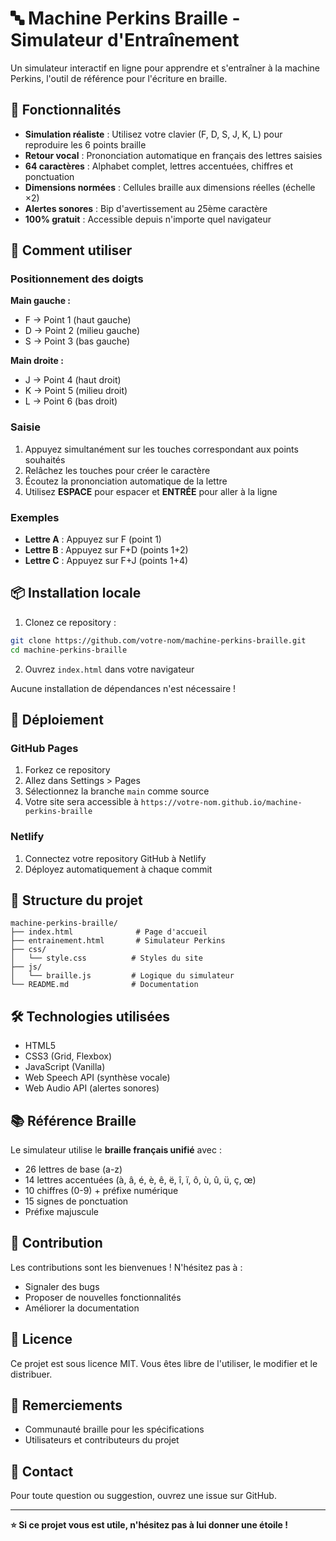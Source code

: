 # 🔤 Machine Perkins Braille - Simulateur d'Entraînement

Un simulateur interactif en ligne pour apprendre et s'entraîner à la machine Perkins, l'outil de référence pour l'écriture en braille.

## 🌟 Fonctionnalités

- **Simulation réaliste** : Utilisez votre clavier (F, D, S, J, K, L) pour reproduire les 6 points braille
- **Retour vocal** : Prononciation automatique en français des lettres saisies
- **64 caractères** : Alphabet complet, lettres accentuées, chiffres et ponctuation
- **Dimensions normées** : Cellules braille aux dimensions réelles (échelle ×2)
- **Alertes sonores** : Bip d'avertissement au 25ème caractère
- **100% gratuit** : Accessible depuis n'importe quel navigateur

## 🎯 Comment utiliser

### Positionnement des doigts

**Main gauche :**
- F → Point 1 (haut gauche)
- D → Point 2 (milieu gauche)
- S → Point 3 (bas gauche)

**Main droite :**
- J → Point 4 (haut droit)
- K → Point 5 (milieu droit)
- L → Point 6 (bas droit)

### Saisie

1. Appuyez simultanément sur les touches correspondant aux points souhaités
2. Relâchez les touches pour créer le caractère
3. Écoutez la prononciation automatique de la lettre
4. Utilisez **ESPACE** pour espacer et **ENTRÉE** pour aller à la ligne

### Exemples

- **Lettre A** : Appuyez sur F (point 1)
- **Lettre B** : Appuyez sur F+D (points 1+2)
- **Lettre C** : Appuyez sur F+J (points 1+4)

## 📦 Installation locale

1. Clonez ce repository :
```bash
git clone https://github.com/votre-nom/machine-perkins-braille.git
cd machine-perkins-braille
```

2. Ouvrez `index.html` dans votre navigateur

Aucune installation de dépendances n'est nécessaire !

## 🚀 Déploiement

### GitHub Pages

1. Forkez ce repository
2. Allez dans Settings > Pages
3. Sélectionnez la branche `main` comme source
4. Votre site sera accessible à `https://votre-nom.github.io/machine-perkins-braille`

### Netlify

1. Connectez votre repository GitHub à Netlify
2. Déployez automatiquement à chaque commit

## 📁 Structure du projet

```
machine-perkins-braille/
├── index.html              # Page d'accueil
├── entrainement.html       # Simulateur Perkins
├── css/
│   └── style.css          # Styles du site
├── js/
│   └── braille.js         # Logique du simulateur
└── README.md              # Documentation
```

## 🛠️ Technologies utilisées

- HTML5
- CSS3 (Grid, Flexbox)
- JavaScript (Vanilla)
- Web Speech API (synthèse vocale)
- Web Audio API (alertes sonores)

## 📚 Référence Braille

Le simulateur utilise le **braille français unifié** avec :
- 26 lettres de base (a-z)
- 14 lettres accentuées (à, â, é, è, ê, ë, î, ï, ô, ù, û, ü, ç, œ)
- 10 chiffres (0-9) + préfixe numérique
- 15 signes de ponctuation
- Préfixe majuscule

## 🤝 Contribution

Les contributions sont les bienvenues ! N'hésitez pas à :
- Signaler des bugs
- Proposer de nouvelles fonctionnalités
- Améliorer la documentation

## 📝 Licence

Ce projet est sous licence MIT. Vous êtes libre de l'utiliser, le modifier et le distribuer.

## 👏 Remerciements

- Communauté braille pour les spécifications
- Utilisateurs et contributeurs du projet

## 📧 Contact

Pour toute question ou suggestion, ouvrez une issue sur GitHub.

---

**⭐ Si ce projet vous est utile, n'hésitez pas à lui donner une étoile !**